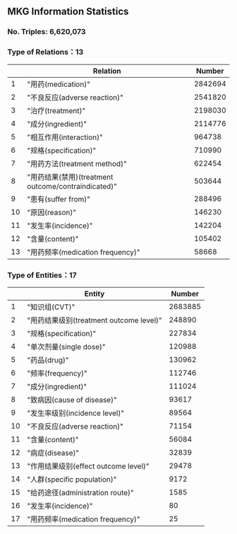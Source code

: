 ## MKG Information Statistics
### No. Triples: 6,620,073 
### Type of Relations：13

|      | Relation                                      | Number  |
| ---- |-----------------------------------------------|---------|
| 1    | "用药(medication)"                              | 2842694 |
| 2    | "不良反应(adverse reaction)"                      | 2541820 |
| 3    | "治疗(treatment)"                               | 2198030 |
| 4    | "成分(ingredient)"                              | 2114776 |
| 5    | "相互作用(interaction)"                           | 964738  |
| 6    | "规格(specification)"                           | 710990  |
| 7    | "用药方法(treatment method)"                      | 622454  |
| 8    | "用药结果(禁用)(treatment outcome/contraindicated)" | 503644  |
| 9    | "患有(suffer from)"                             | 288496  |
| 10   | "原因(reason)"                                  | 146230  |
| 11   | "发生率(incidence)"                              | 142204  |
| 12   | "含量(content)"                                 | 105402  |
| 13   | "用药频率(medication frequency)"                  | 58668   |

### Type of Entities：17

|    | Entity                                | Number  |
|----|---------------------------------------|---------|
| 1  | "知识组(CVT)"                            | 2683885 |
| 2  | "用药结果级别(treatment outcome level)"     | 248890  |
| 3  | "规格(specification)"                   | 227834  |
| 4  | "单次剂量(single dose)"                   | 120988  |
| 5  | "药品(drug)"                            | 130962  |
| 6  | "频率(frequency)"                       | 112746  |
| 7  | "成分(ingredient)"                      | 111024  |
| 8  | "致病因(cause of disease)"               | 93617   |
| 9  | "发生率级别(incidence level)"              | 89564   |
| 10 | "不良反应(adverse reaction)"              | 71154   |
| 11 | "含量(content)"                         | 56084   |
| 12 | "病症(disease)"                         | 32839   |
| 13 | "作用结果级别(effect outcome level)"        | 29478   |
| 14 | "人群(specific population)"             | 9172    |
| 15 | "给药途径(administration route)"          | 1585    |
| 16 | "发生率(incidence)"                      | 80      |
| 17 | "用药频率(medication frequency)"          | 25      |

### 